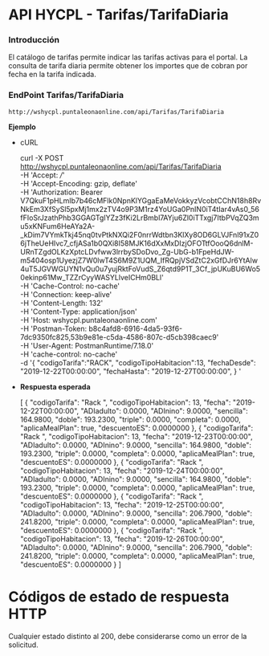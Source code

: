 # API HYCPL - Tarifas/TarifaDiaria

### Introducción

El catálogo de tarifas permite indicar las tarifas activas para el portal. La consulta de tarifa diaria permite obtener los importes que de cobran por fecha en la tarifa indicada.

### EndPoint Tarifas/TarifaDiaria
```
http://wshycpl.puntaleonaonline.com/api/Tarifas/TarifaDiaria
```

**Ejemplo**

- cURL


    curl -X POST \
      http://wshycpl.puntaleonaonline.com/api/Tarifas/TarifaDiaria \
      -H 'Accept: */*' \
      -H 'Accept-Encoding: gzip, deflate' \
      -H 'Authorization: Bearer V7QkuF1pHLmIb7b46cMFlk0NpnKlYGgaEaMeVokkyzVcobtCChN18h8RvNkEm3XfSySl5pxMj1mx2zTV4o9P3M1rz4YoUGa0PnIN0iT4tIar4vAs0_56fFIoSrJzathPhb3GGAGTgIYZz3fKi2LrBmbl7AYju6Zl0iTTxgj7ItbPVqZQ3mu5xKNFum6HeAYa2A-_kDim7VYmkTkj45nq0tvPtkNXQi2F0nrrWdtbn3KlXy8OD6GLVJFnl91xZ06jTheUeHIvc7_cfjASa1b0QXi8I58MJK16dXxMxDIzjOFOTtfOooQ6dnlM-URnTZgdOLKzXptcLDvfww3lrrbySDoDvo_Zg-UbG-b1FpeHdJW-m5404osp1UyezjZ7W0lwT4S6M9Z1UQM_IfRQpjVSdZtC2xGfDJr6YtAlw4uT5JGVWGUYN1vQu0u7yujRktFoVudS_Z6qtd9P1T_3Cf_jpUKuBU6Wo50ekinp61Mw_TZZrCyyWASYLlveICHm0BLl' \
      -H 'Cache-Control: no-cache' \
      -H 'Connection: keep-alive' \
      -H 'Content-Length: 132' \
      -H 'Content-Type: application/json' \
      -H 'Host: wshycpl.puntaleonaonline.com' \
      -H 'Postman-Token: b8c4afd8-6916-4da5-93f6-7dc9350fc825,53b9e81e-c5da-4586-807c-d5cb398caec9' \
      -H 'User-Agent: PostmanRuntime/7.18.0' \
      -H 'cache-control: no-cache' \
      -d '{
     "codigoTarifa":"RACK",
     "codigoTipoHabitacion":13,
     "fechaDesde": "2019-12-22T00:00:00",
     "fechaHasta": "2019-12-27T00:00:00",
    }
    '


- **Respuesta esperada**


    [
        {
            "codigoTarifa": "Rack   ",
            "codigoTipoHabitacion": 13,
            "fecha": "2019-12-22T00:00:00",
            "ADIadulto": 0.0000,
            "ADInino": 9.0000,
            "sencilla": 164.9800,
            "doble": 193.2300,
            "triple": 0.0000,
            "completa": 0.0000,
            "aplicaMealPlan": true,
            "descuentoES": 0.0000000
        },
        {
            "codigoTarifa": "Rack   ",
            "codigoTipoHabitacion": 13,
            "fecha": "2019-12-23T00:00:00",
            "ADIadulto": 0.0000,
            "ADInino": 9.0000,
            "sencilla": 164.9800,
            "doble": 193.2300,
            "triple": 0.0000,
            "completa": 0.0000,
            "aplicaMealPlan": true,
            "descuentoES": 0.0000000
        },
        {
            "codigoTarifa": "Rack   ",
            "codigoTipoHabitacion": 13,
            "fecha": "2019-12-24T00:00:00",
            "ADIadulto": 0.0000,
            "ADInino": 9.0000,
            "sencilla": 164.9800,
            "doble": 193.2300,
            "triple": 0.0000,
            "completa": 0.0000,
            "aplicaMealPlan": true,
            "descuentoES": 0.0000000
        },
        {
            "codigoTarifa": "Rack   ",
            "codigoTipoHabitacion": 13,
            "fecha": "2019-12-25T00:00:00",
            "ADIadulto": 0.0000,
            "ADInino": 9.0000,
            "sencilla": 206.7900,
            "doble": 241.8200,
            "triple": 0.0000,
            "completa": 0.0000,
            "aplicaMealPlan": true,
            "descuentoES": 0.0000000
        },
        {
            "codigoTarifa": "Rack   ",
            "codigoTipoHabitacion": 13,
            "fecha": "2019-12-26T00:00:00",
            "ADIadulto": 0.0000,
            "ADInino": 9.0000,
            "sencilla": 206.7900,
            "doble": 241.8200,
            "triple": 0.0000,
            "completa": 0.0000,
            "aplicaMealPlan": true,
            "descuentoES": 0.0000000
        }
    ]



# Códigos de estado de respuesta HTTP

Cualquier estado distinto al 200, debe considerarse como un error de la solicitud.

